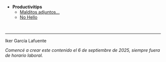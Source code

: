<br>
 
- **Productivitips**
  - [Malditos adjuntos...](https://ikergl.github.io/malditos_adjuntos.html)
  - [No Hello](https://ikergl.github.io/no_hello.html)

<br>

___
Iker García Lafuente

_Comencé a crear este contenido el 6 de septiembre de 2025, siempre fuera de horario laboral._